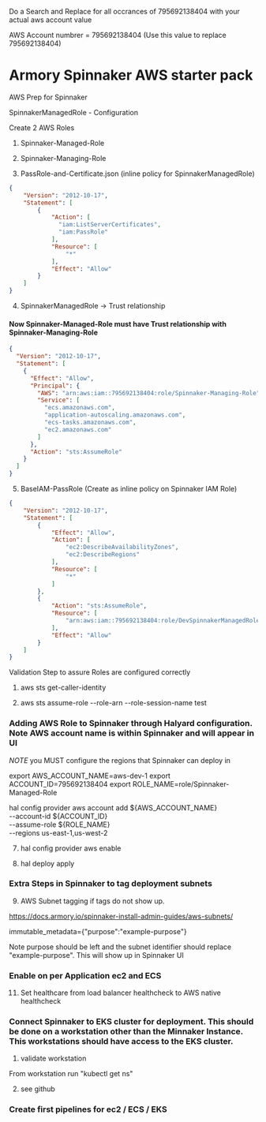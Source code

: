 Do a Search and Replace for all occrances of 795692138404 with your actual aws account value

AWS Account numbrer = 795692138404 (Use this value to replace 795692138404)

# Armory Spinnaker AWS starter pack

AWS Prep for Spinnaker 

SpinnakerManagedRole - Configuration

Create 2 AWS Roles

1. Spinnaker-Managed-Role
2. Spinnaker-Managing-Role

3. PassRole-and-Certificate.json (inline policy for SpinnakerManagedRole)

```json
{
    "Version": "2012-10-17",
    "Statement": [
        {
            "Action": [
              "iam:ListServerCertificates",
              "iam:PassRole"
            ],
            "Resource": [
                "*"
            ],
            "Effect": "Allow"
        }
    ]
}
```

4. SpinnakerManagedRole -> Trust relationship

#### Now Spinnaker-Managed-Role must have Trust relationship with Spinnaker-Managing-Role ####

```json
{
  "Version": "2012-10-17",
  "Statement": [
    {
      "Effect": "Allow",
      "Principal": {
        "AWS": "arn:aws:iam::795692138404:role/Spinnaker-Managing-Role",
        "Service": [
          "ecs.amazonaws.com",
          "application-autoscaling.amazonaws.com",
          "ecs-tasks.amazonaws.com",
          "ec2.amazonaws.com"
        ]
      },
      "Action": "sts:AssumeRole"
    }
  ]
}
```

5. BaseIAM-PassRole (Create as inline policy on Spinnaker IAM Role)

```json
{
    "Version": "2012-10-17",
    "Statement": [
        {
            "Effect": "Allow",
            "Action": [
                "ec2:DescribeAvailabilityZones",
                "ec2:DescribeRegions"
            ],
            "Resource": [
                "*"
            ]
        },
        {
            "Action": "sts:AssumeRole",
            "Resource": [
                "arn:aws:iam::795692138404:role/DevSpinnakerManagedRole"
            ],
            "Effect": "Allow"
        }
    ]
}
```

Validation Step to assure Roles are configured correctly

1. aws sts get-caller-identity

2. aws sts assume-role --role-arn <role> --role-session-name test

### Adding AWS Role to Spinnaker through Halyard configuration.  Note AWS account name is within Spinnaker and will appear in UI ###

*NOTE* you MUST configure the regions that Spinnaker can deploy in

export AWS_ACCOUNT_NAME=aws-dev-1
export ACCOUNT_ID=795692138404
export ROLE_NAME=role/Spinnaker-Managed-Role
 
hal config provider aws account add ${AWS_ACCOUNT_NAME} \
    --account-id ${ACCOUNT_ID} \
    --assume-role ${ROLE_NAME} \
    --regions us-east-1,us-west-2

7. hal config provider aws enable

8. hal deploy apply

### Extra Steps in Spinnaker to tag deployment subnets ###

9. AWS Subnet tagging if tags do not show up.

https://docs.armory.io/spinnaker-install-admin-guides/aws-subnets/

immutable_metadata={"purpose":"example-purpose"}

Note purpose should be left and the subnet identifier should replace "example-purpose".  This will show up in Spinnaker UI

### Enable on per Application ec2 and ECS ###

11. Set healthcare from load balancer healthcheck to AWS native healthcheck

### Connect Spinnaker to EKS cluster for deployment.  This should be done on a workstation other than the Minnaker Instance.  This workstations should have access to the EKS cluster.

1. validate workstation 

From workstation run "kubectl get ns"

2. see github 

### Create first pipelines for ec2 / ECS / EKS ###
